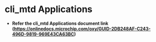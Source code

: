 # cli_mtd Applications

-   **Refer the cli_mtd Applications document link (https://onlinedocs.microchip.com/oxy/GUID-2DB248AF-C243-496D-9819-969E43CA63BC)**
